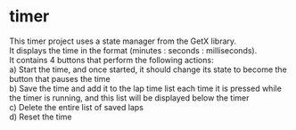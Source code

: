 # timer

This timer project uses a state manager from the GetX library.  
It displays the time in the format (minutes : seconds : milliseconds).  
It contains 4 buttons that perform the following actions:  
a) Start the time, and once started, it should change its state to become the button that pauses the
time  
b) Save the time and add it to the lap time list each time it is pressed while the timer is running,
and this list will be displayed below the timer  
c) Delete the entire list of saved laps  
d) Reset the time
